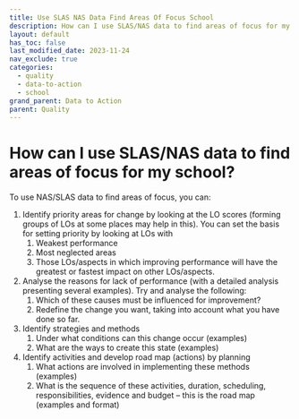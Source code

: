 ```yaml
---
title: Use SLAS NAS Data Find Areas Of Focus School
description: How can I use SLAS/NAS data to find areas of focus for my school?
layout: default
has_toc: false
last_modified_date: 2023-11-24
nav_exclude: true
categories:
  - quality
  - data-to-action
  - school
grand_parent: Data to Action
parent: Quality
---
```

# How can I use SLAS/NAS data to find areas of focus for my school?

To use NAS/SLAS data to find areas of focus, you can:

1. Identify priority areas for change by looking at the LO scores (forming groups of LOs at some places may help in this). You can set the basis for setting priority by looking at LOs with 
    1. Weakest performance 
    2. Most neglected areas 
    3. Those LOs/aspects in which improving performance will have the greatest or fastest impact on other LOs/aspects.   
2. Analyse the reasons for lack of performance (with a detailed analysis presenting several examples). Try and analyse the following: 
    1. Which of these causes must be influenced for improvement?
    2. Redefine the change you want, taking into account what you have done so far. 
3. Identify strategies and methods 
    1. Under what conditions can this change occur (examples)
    2. What are the ways to create this state (examples)
4. Identify activities and develop road map (actions) by planning 
    1. What actions are involved in implementing these methods (examples)
    2. What is the sequence of these activities, duration, scheduling, responsibilities, evidence and budget – this is the road map (examples and format) 